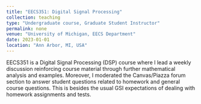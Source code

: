 ```yaml
---
title: "EECS351: Digital Signal Processing"
collection: teaching
type: "Undergraduate course, Graduate Student Instructor"
permalink: none
venue: "University of Michigan, EECS Department"
date: 2023-01-01
location: "Ann Arbor, MI, USA"
---
```


EECS351 is a Digital Signal Processing (DSP) course where I lead a weekly discussion reinforcing course material through further mathematical analysis and examples. Moreover, I moderated the Canvas/Piazza forum section to answer student questions related to homework and general course questions. This is besides the usual GSI expectations of dealing with homework assignments and tests.
